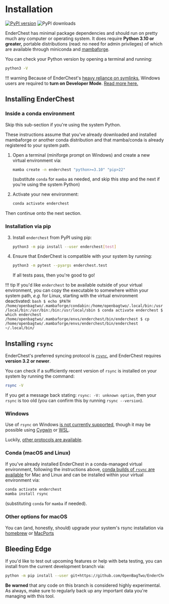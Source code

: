 # Installation

[![PyPI version](https://badge.fury.io/py/enderchest.svg)](https://badge.fury.io/py/enderchest)
![PyPI downloads](https://img.shields.io/pypi/dm/enderchest.svg)

EnderChest has minimal package dependencies and should run on pretty much
any computer or operating system. It does require **Python 3.10 or greater,**
portable distributions (read: no need for admin privileges) of which are
available through miniconda and
[mambaforge](https://github.com/conda-forge/miniforge#mambaforge).

You can check your Python version by opening a terminal and running:
```bash
python3 -V
```

!!! warning
    Because of EnderChest's
    [heavy reliance on symlinks](../about#symlinks-to-the-rescue), Windows users
    are required to **turn on Developer Mode**.
    [Read more here.](https://blogs.windows.com/windowsdeveloper/2016/12/02/symlinks-windows-10/)

## Installing EnderChest

### Inside a conda environment

Skip this sub-section if you're using the system Python.

These instructions assume that you've already downloaded and installed mambaforge
or another conda distribution and that mamba/conda is already registered
to your system path.

1. Open a terminal (miniforge prompt on Windows) and create a new virtual environment via:
   ```bash
   mamba create -n enderchest "python>=3.10" "pip>22"
   ```
   (substitute `conda` for `mamba` as needed, and skip this step and the next if
    you're using the system Python)

1. Activate your new environment:
    ```bash
    conda activate enderchest
    ```

Then continue onto the next section.

### Installation via pip

3. Install `enderchest` from PyPI using pip:
    ```bash
    python3 -m pip install --user enderchest[test]
    ```

4. Ensure that EnderChest is compatible with your system by running:
    ```bash
    python3 -m pytest --pyargs enderchest.test
    ```
    If all tests pass, then you're good to go!

!!! tip
    If you'd like `enderchest` to be available outside of your virtual environment,
    you can copy the executable to somewhere within your system path, _e.g._ for
    Linux, starting with the virtual environment deactivated:
    ```bash
    $ echo $PATH
    /home/openbagtwo/.mambaforge/condabin:/home/openbagtwo/.local/bin:/usr/local/bin:/usr/bin:/bin:/usr/local/sbin
    $ conda activate enderchest
    $ which enderchest
    /home/openbagtwo/.mambaforge/envs/enderchest/bin/enderchest
    $ cp /home/openbagtwo/.mambaforge/envs/enderchest/bin/enderchest ~/.local/bin/
    ```

## Installing `rsync`

EnderChest's preferred syncing protocol is
[`rsync`](https://www.digitalocean.com/community/tutorials/how-to-use-rsync-to-sync-local-and-remote-directories), and EnderChest requires **version 3.2 or newer**.

You can check if a sufficiently recent version of `rsync` is installed
on your system by running the command:

```bash
rsync -V
```

If you get a message back stating: `rsync: -V: unknown option`, then your `rsync`
is too old (you can confirm this by running `rsync --version`).

### Windows
Use of `rsync` on Windows [is not currently supported](https://github.com/OpenBagTwo/EnderChest/issues/67),
though it may be possible using [Cygwin](https://github.com/cygwin/cygwin-install-action)
or [WSL](https://learn.microsoft.com/en-us/windows/wsl/install).

Luckily, [other protocols are available](../suggestions#other-syncing-protocols).

### Conda (macOS and Linux)

If you've already installed EnderChest in a conda-managed virtual environment,
following the instructions above,
[conda builds of `rsync` are available](https://anaconda.org/conda-forge/rsync)
for Mac and Linux and can be installed within your virtual environment via:

```bash
conda activate enderchest
mamba install rsync
```
(substituting `conda` for `mamba` if needed).

### Other options for macOS

You can (and, honestly, should) upgrade your
system's rsync installation via
[homebrew](https://formulae.brew.sh/formula/rsync) or
[MacPorts](https://ports.macports.org/port/rsync/)

## Bleeding Edge

If you'd like to test out upcoming features or help with beta testing, you
can install from the current development branch via:

```bash
python -m pip install --user git+https://github.com/OpenBagTwo/EnderChest.git@dev#egg=enderchest[test]
```

**Be warned** that any code on this branch is considered highly experimental.
As always, make sure to regularly back up any important data you're managing
with this tool.
